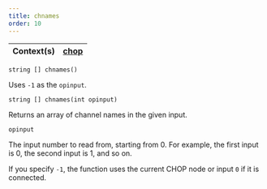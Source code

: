 ```yaml
---
title: chnames
order: 10
---
```

| Context(s) | [chop](../contexts/chop.html) |
| --- | --- |

`string [] chnames()`

Uses `-1` as the `opinput`.

`string [] chnames(int opinput)`

Returns an array of channel names in the given input.

`opinput`

The input number to read from, starting from 0. For example, the first input is 0, the second input is 1, and so on.

If you specify `-1`, the function uses the current CHOP node or input `0` if it is connected.

